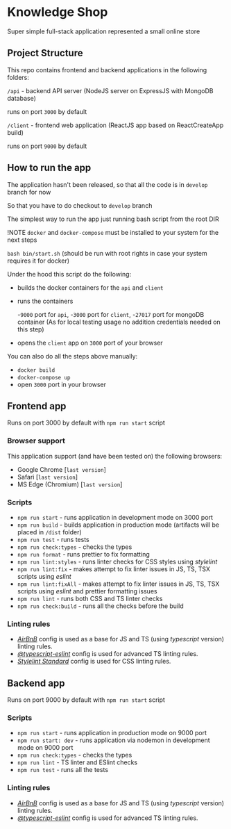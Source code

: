 # Knowledge Shop

Super simple full-stack application represented  a small online store

## Project Structure

This repo contains frontend and backend applications in the following folders:

`/api` - backend API server (NodeJS server on ExpressJS with MongoDB database)

runs on port `3000` by default

`/client` - frontend web application (ReactJS app based on ReactCreateApp build)

runs on port `9000` by default

## How to run the app

The application hasn't been released, so that all the code is in `develop` branch for now

So that you have to do checkout to `develop` branch

The simplest way to run the app just running bash script from the root DIR

!NOTE `docker` and `docker-compose` must be installed to your system for the next steps

`bash bin/start.sh` (should be run with root rights in case your system requires it for docker)

Under the hood this script do the following:

- builds the docker containers for the `api` and `client`
- runs the containers

    -`9000` port for `api`,
    -`3000` port for `client`,
    -`27017` port for mongoDB container (As for local testing usage no addition credentials needed on this step)

- opens the `client` app on `3000` port of your browser

You can also do all the steps above manually:

- `docker build`
- `docker-compose up`
- open `3000` port in your browser

## Frontend app

Runs on port 3000 by default with `npm run start` script

### Browser support

This application support (and have been tested on) the following browsers:

- Google Chrome [`last version`]
- Safari [`last version`]
- MS Edge (Chromium) [`last version`]

### Scripts

- `npm run start` - runs application in development mode on 3000 port
- `npm run build` - builds application in production mode (artifacts will be placed in `/dist` folder)
- `npm run test` - runs tests
- `npm run check:types` - checks the types
- `npm run format` - runs prettier to fix formatting
- `npm run lint:styles` - runs linter checks for CSS styles using _stylelint_
- `npm run lint:fix` - makes attempt to fix linter issues in JS, TS, TSX scripts using _eslint_
- `npm run lint:fixAll` - makes attempt to fix linter issues in JS, TS, TSX scripts using _eslint_ and prettier formatting issues
- `npm run lint` - runs both CSS and TS linter checks
- `npm run check:build` - runs all the checks before the build

### Linting rules

- _[AirBnB](https://www.npmjs.com/package/eslint-config-airbnb)_ config is used as a base for JS and TS (using _typescript_ version) linting rules.
- _[@typescript-eslint](https://github.com/typescript-eslint/typescript-eslint)_ config is used for advanced TS linting rules.
- _[Stylelint Standard](https://github.com/stylelint/stylelint-config-standard)_ config is used for CSS linting rules.

## Backend app

Runs on port 9000 by default with `npm run start` script

### Scripts

- `npm run start` - runs application in production mode on 9000 port
- `npm run start: dev` - runs application via nodemon in development mode on 9000 port
- `npm run check:types` - checks the types
- `npm run lint` - TS linter and ESlint checks
- `npm run test` - runs all the tests

### Linting rules

- _[AirBnB](https://www.npmjs.com/package/eslint-config-airbnb)_ config is used as a base for JS and TS (using _typescript_ version) linting rules.
- _[@typescript-eslint](https://github.com/typescript-eslint/typescript-eslint)_ config is used for advanced TS linting rules.
